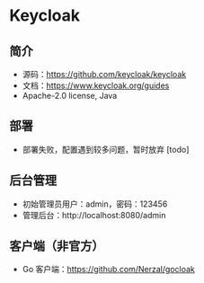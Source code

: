 # Keycloak

## 简介
- 源码：https://github.com/keycloak/keycloak
- 文档：https://www.keycloak.org/guides
- Apache-2.0 license, Java

## 部署
- 部署失败，配置遇到较多问题，暂时放弃 [todo]

## 后台管理
- 初始管理员用户：admin，密码：123456
- 管理后台：http://localhost:8080/admin

## 客户端（非官方）
- Go 客户端：https://github.com/Nerzal/gocloak

